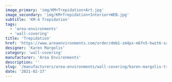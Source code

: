 ```yaml
---
image_primary: 'img/KM+Trepidation+Art.jpg'
image_secondary: 'img/KM+Trepidation+Interior+WEB.jpg'
subtitle: 'KM-4 Trepidation'
tags:
  - 'area-environments'
  - 'wall-covering'
title: 'Trepidation'
href: 'https://www.areaenvironments.com/order/dmb1-zm4px-m6fn5-hwzt6-safy2-75r33-baysk'
designer: 'Karen Margolis'
category: 'wall-covering'
manufacturer: 'Area Environments'
description: ''
slug: '/manufacturers/area-environments/wall-covering/karen-margolis-trepidation'
date: '2021-02-17'
---
```

